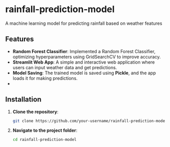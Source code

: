 # rainfall-prediction-model
A machine learning model for predicting rainfall based on weather features

## Features
- **Random Forest Classifier**:  Implemented a Random Forest Classifier, optimizing hyperparameters using GridSearchCV to improve accuracy.
- **Streamlit Web App**: A simple and interactive web application where users can input weather data and get predictions.
- **Model Saving**: The trained model is saved using **Pickle**, and the app loads it for making predictions.
-  
## Installation
1. **Clone the repository**:
   ```bash
   git clone https://github.com/your-username/rainfall-prediction-model.git
   ```
2. **Navigate to the project folder**:
   ```bash
   cd rainfall-prediction-model
   ```
   

